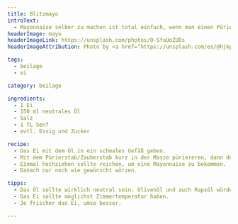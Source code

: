 ```yaml
---
title: Blitzmayo
introText:
  - Mayonnaise selber zu machen ist total einfach, wenn man einen Pürierstab hat. Die Würze ist dann einem selber überlassen.
headerImage: mayo
headerImageLink: https://unsplash.com/photos/O-SfuUoZUDs
headerImageAttribution: Photo by <a href="https://unsplash.com/es/@hjkp?utm_source=unsplash&utm_medium=referral&utm_content=creditCopyText">henry perks</a> on <a href="https://unsplash.com/?utm_source=unsplash&utm_medium=referral&utm_content=creditCopyText">Unsplash</a>

tags:
  - beilage
  - ei

category: beilage

ingredients:
  - 1 Ei
  - 150 ml neutrales Öl
  - Salz
  - 1 TL Senf
  - evtl. Essig und Zucker

recipe:
  - Das Ei mit dem Öl in ein schmales Gefäß geben.
  - Mit dem Pürierstab/Zauberstab kurz in der Masse püriereren, dann den Stab pürierend langsam hochziehen.
  - Einmal hochziehen sollte reichen, um eine Mayonnaise zu bekommen.
  - Danach nur noch wie gewünscht würzen.

tipps:
  - Das Öl sollte wirklich neutral sein. Olivenöl und auch Rapsöl würden zuviel Eigengeschmack mitbringen.
  - Das Ei sollte möglichst Zimmertemperatur haben.
  - Je frischer das Ei, umso besser.

---
```


